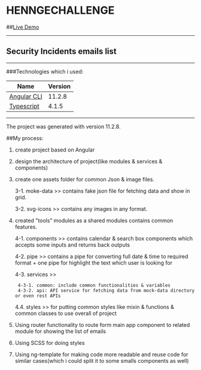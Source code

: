 # HENNGECHALLENGE

##[Live Demo](https://henngechallenge.web.app/)

------------------------

## Security Incidents emails list

-------------------

###Technologies which i used:

| Name                                                                                       | Version  |
|--------------------------------------------------------------------------------------------|----------|
|[Angular CLI](https://github.com/angular/angular-cli)                                       |  11.2.8  |
|[Typescript](https://www.typescriptlang.org/docs/handbook/release-notes/typescript-4-1.html)|  4.1.5   |
-------------------

The project was generated with  version 11.2.8.

##My process:
1. create project based on Angular
2. design the architecture of project(like modules & services & components)
3. create one assets folder for common Json & image files.
   
    3-1. moke-data >> contains fake json file for fetching data and show in grid.
   
    3-2. svg-icons >> contains any images in any format.
   
4. created "tools" modules as a shared modules contains common features.
   
    4-1. components >> contains calendar & search box components which accepts some inputs and returns back outputs
   
    4-2. pipe >> contains a pipe for converting full date & time to required format + one pipe for highlight the text which user is looking for

    4-3. services >>
   
        4-3-1. common: include common functionalities & variables
        4-3-2. api: API service for fetching data from mock-data directory or even rest APIs
   
    4.4. styles >> for putting common styles like mixin & functions & common classes to use overall of project

5. Using router functionality to route form main app component to related module for showing the list of emails
6. Using SCSS for doing styles
7. Using ng-template for making code more readable and reuse code for similar cases(which i could split it to some smalls components as well)




